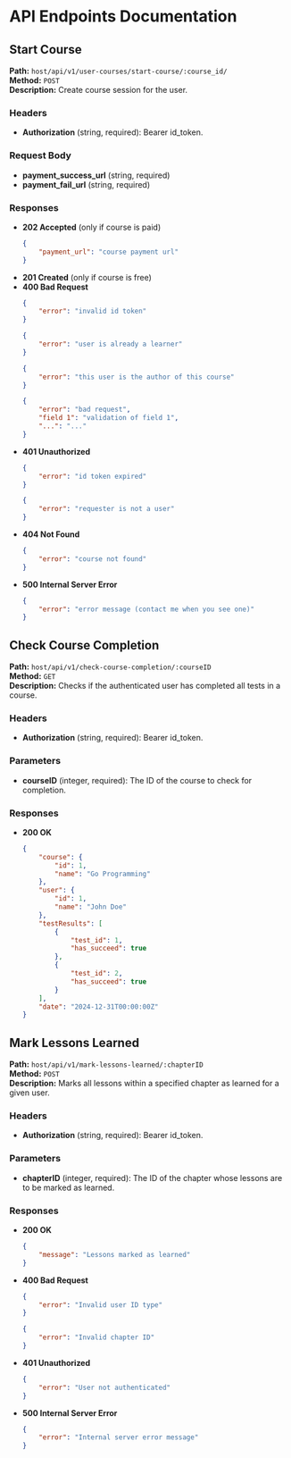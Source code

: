 # API Endpoints Documentation

## Start Course
**Path:** `host/api/v1/user-courses/start-course/:course_id/`  
**Method:** `POST`  
**Description:** Create course session for the user.

### Headers
- **Authorization** (string, required): Bearer id_token.

### Request Body
- **payment_success_url** (string, required)
- **payment_fail_url** (string, required)

### Responses
- **202 Accepted** (only if course is paid)
    ```json
    {
        "payment_url": "course payment url"
    }
    ```
- **201 Created** (only if course is free)
- **400 Bad Request**
    ```json
    {
        "error": "invalid id token"
    }
    ```
    ```json
    {
        "error": "user is already a learner"
    }
    ```
    ```json
    {
        "error": "this user is the author of this course"
    }
    ```
    ```json
    {
        "error": "bad request",
        "field 1": "validation of field 1",
        "...": "..."
    }
    ```
- **401 Unauthorized**
    ```json
    {
        "error": "id token expired"
    }
    ```
    ```json
    {
        "error": "requester is not a user"
    }
    ```
- **404 Not Found**
    ```json
    {
        "error": "course not found"
    }
    ```
- **500 Internal Server Error**
    ```json
    {
        "error": "error message (contact me when you see one)"
    }
    ```

## Check Course Completion
**Path:** `host/api/v1/check-course-completion/:courseID`  
**Method:** `GET`  
**Description:** Checks if the authenticated user has completed all tests in a course.

### Headers
- **Authorization** (string, required): Bearer id_token.

### Parameters
- **courseID** (integer, required): The ID of the course to check for completion.

### Responses
- **200 OK**
    ```json
    {
        "course": {
            "id": 1,
            "name": "Go Programming"
        },
        "user": {
            "id": 1,
            "name": "John Doe"
        },
        "testResults": [
            {
                "test_id": 1,
                "has_succeed": true
            },
            {
                "test_id": 2,
                "has_succeed": true
            }
        ],
        "date": "2024-12-31T00:00:00Z"
    }
    ```

## Mark Lessons Learned
**Path:** `host/api/v1/mark-lessons-learned/:chapterID`  
**Method:** `POST`  
**Description:** Marks all lessons within a specified chapter as learned for a given user.

### Headers
- **Authorization** (string, required): Bearer id_token.

### Parameters
- **chapterID** (integer, required): The ID of the chapter whose lessons are to be marked as learned.

### Responses
- **200 OK**
    ```json
    {
        "message": "Lessons marked as learned"
    }
    ```
- **400 Bad Request**
    ```json
    {
        "error": "Invalid user ID type"
    }
    ```
    ```json
    {
        "error": "Invalid chapter ID"
    }
    ```
- **401 Unauthorized**
    ```json
    {
        "error": "User not authenticated"
    }
    ```
- **500 Internal Server Error**
    ```json
    {
        "error": "Internal server error message"
    }
    ```